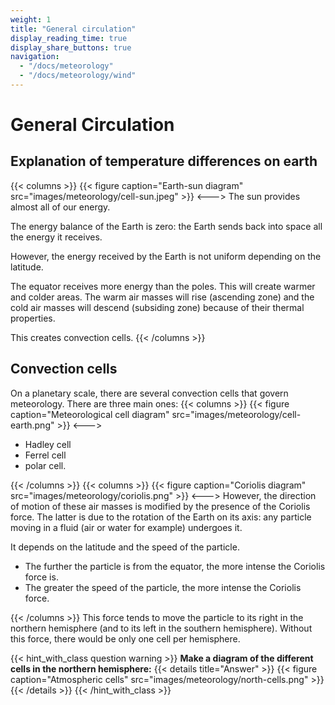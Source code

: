 ```yaml
---
weight: 1
title: "General circulation"
display_reading_time: true
display_share_buttons: true
navigation:
  - "/docs/meteorology"
  - "/docs/meteorology/wind"
---
```


# General Circulation

## Explanation of temperature differences on earth

{{< columns >}}
{{< figure caption="Earth-sun diagram" src="images/meteorology/cell-sun.jpeg" >}}
<--->
The sun provides almost all of our energy.

The energy balance of the Earth is zero: the Earth sends back into space all the energy it receives.

However, the energy received by the Earth is not uniform depending on the latitude.

The equator receives more energy than the poles. This will create warmer and colder areas. The warm air masses will rise (ascending zone) and the cold air masses will descend (subsiding zone) because of their thermal properties.

This creates convection cells.
{{< /columns >}}

## Convection cells

On a planetary scale, there are several convection cells that govern meteorology. There are three main ones:
{{< columns >}}
{{< figure caption="Meteorological cell diagram" src="images/meteorology/cell-earth.png" >}}
<--->

- Hadley cell
- Ferrel cell
- polar cell.

{{< /columns >}}
{{< columns >}}
{{< figure caption="Coriolis diagram" src="images/meteorology/coriolis.png" >}}
<--->
However, the direction of motion of these air masses is modified by the presence of the Coriolis force. The latter is due to the rotation of the Earth on its axis: any particle moving in a fluid (air or water for example) undergoes it.

It depends on the latitude and the speed of the particle.

- The further the particle is from the equator, the more intense the Coriolis force is.
- The greater the speed of the particle, the more intense the Coriolis force.

{{< /columns >}}
This force tends to move the particle to its right in the northern hemisphere (and to its left in the southern hemisphere). Without this force, there would be only one cell per hemisphere.

{{< hint_with_class question warning >}}
**Make a diagram of the different cells in the northern hemisphere:**
{{< details title="Answer" >}}
{{< figure caption="Atmospheric cells" src="images/meteorology/north-cells.png" >}}
{{< /details >}}
{{< /hint_with_class >}}
